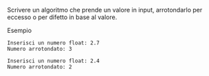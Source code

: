 Scrivere un algoritmo che prende un valore in input, arrotondarlo per eccesso o per difetto in base al valore.

Esempio

```plaintext
Inserisci un numero float: 2.7
Numero arrotondato: 3
```

```plaintext
Inserisci un numero float: 2.4
Numero arrotondato: 2
```